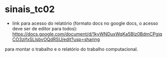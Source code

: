 # sinais_tc02

- link para acesso do relatório (formato docs no google docs, o acesso deve ser de editor para todos): https://docs.google.com/document/d/1kyWNDuxWqKa5BIz0BdmCPgiqCO3zjfxSLlsbvOQdRSU/edit?usp=sharing

para montar o trabalho e o relatório do trabalho computacional.
